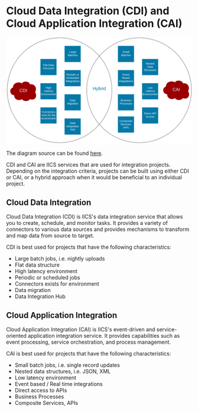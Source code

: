 # Cloud Data Integration (CDI) and Cloud Application Integration (CAI)

![CDI-CAI](../images/CDI-CAI-venn-diagram.svg)

The diagram source can be found [here](https://app.lucidchart.com/documents/edit/5ab81deb-0dd1-4ca4-9f8b-f1fa2706ec79/0_0).

CDI and CAI are IICS services that are used for integration projects. Depending on the integration criteria, projects can be built using either CDI or CAI, or a hybrid approach when it would be beneficial to an individual project. 

## Cloud Data Integration

Cloud Data Integration (CDI) is IICS's data integration service that allows you to create, schedule, and monitor tasks. It provides a variety of connectors to various data sources and provides mechanisms to transform and map data from source to target.

CDI is best used for projects that have the following characteristics:

- Large batch jobs, i.e. nightly uploads
- Flat data structure
- High latency environment
- Periodic or scheduled jobs
- Connectors exists for environment
- Data migration
- Data Integration Hub

## Cloud Application Integration

Cloud Application Integration (CAI) is IICS's event-driven and service-oriented application integration service. It provides capabilities such as event processing, service orchestration, and process management.

CAI is best used for projects that have the following characteristics:

- Small batch jobs, i.e. single record updates
- Nested data structures, i.e. JSON, XML
- Low latency environment
- Event based / Real time integrations
- Direct access to APIs
- Business Processes
- Composite Services, APIs